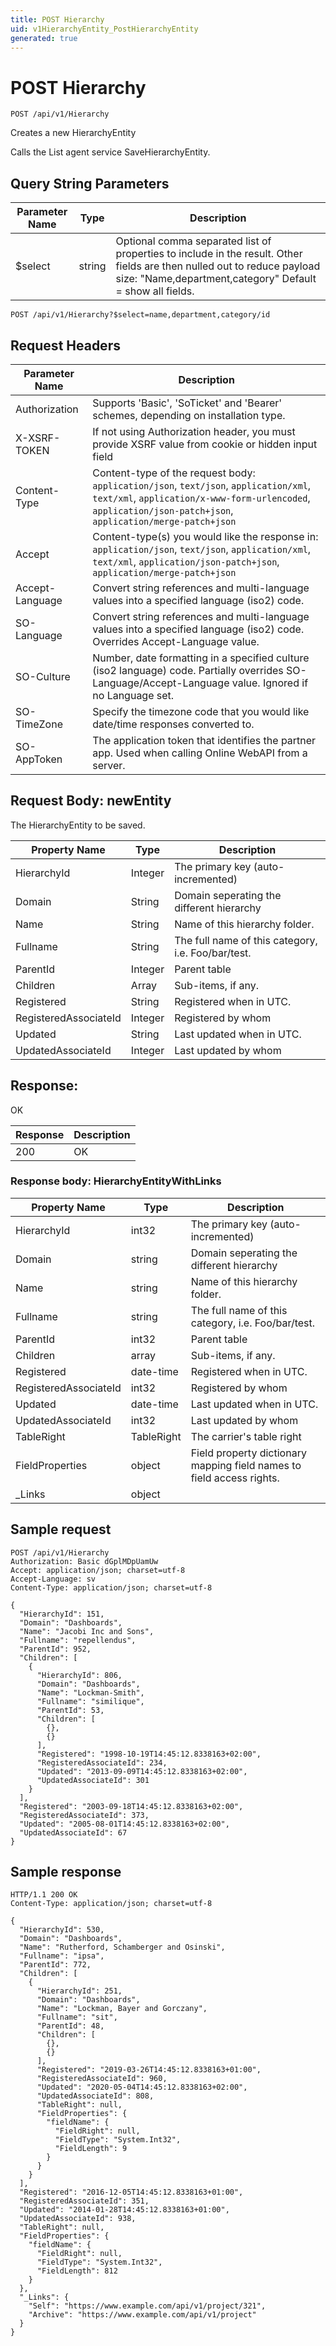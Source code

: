 ```yaml
---
title: POST Hierarchy
uid: v1HierarchyEntity_PostHierarchyEntity
generated: true
---
```


# POST Hierarchy

```http
POST /api/v1/Hierarchy
```

Creates a new HierarchyEntity


Calls the List agent service SaveHierarchyEntity.






## Query String Parameters

| Parameter Name | Type |  Description |
|----------------|------|--------------|
| $select | string |  Optional comma separated list of properties to include in the result. Other fields are then nulled out to reduce payload size: "Name,department,category" Default = show all fields. |

```http
POST /api/v1/Hierarchy?$select=name,department,category/id
```


## Request Headers

| Parameter Name | Description |
|----------------|-------------|
| Authorization  | Supports 'Basic', 'SoTicket' and 'Bearer' schemes, depending on installation type. |
| X-XSRF-TOKEN   | If not using Authorization header, you must provide XSRF value from cookie or hidden input field |
| Content-Type | Content-type of the request body: `application/json`, `text/json`, `application/xml`, `text/xml`, `application/x-www-form-urlencoded`, `application/json-patch+json`, `application/merge-patch+json` |
| Accept         | Content-type(s) you would like the response in: `application/json`, `text/json`, `application/xml`, `text/xml`, `application/json-patch+json`, `application/merge-patch+json` |
| Accept-Language | Convert string references and multi-language values into a specified language (iso2) code. |
| SO-Language | Convert string references and multi-language values into a specified language (iso2) code. Overrides Accept-Language value. |
| SO-Culture | Number, date formatting in a specified culture (iso2 language) code. Partially overrides SO-Language/Accept-Language value. Ignored if no Language set. |
| SO-TimeZone | Specify the timezone code that you would like date/time responses converted to. |
| SO-AppToken | The application token that identifies the partner app. Used when calling Online WebAPI from a server. |

## Request Body: newEntity 

The HierarchyEntity to be saved. 

| Property Name | Type |  Description |
|----------------|------|--------------|
| HierarchyId | Integer | The primary key (auto-incremented) |
| Domain | String | Domain seperating the different hierarchy |
| Name | String | Name of this hierarchy folder. |
| Fullname | String | The full name of this category, i.e. Foo/bar/test. |
| ParentId | Integer | Parent table |
| Children | Array | Sub-items, if any. |
| Registered | String | Registered when  in UTC. |
| RegisteredAssociateId | Integer | Registered by whom |
| Updated | String | Last updated when  in UTC. |
| UpdatedAssociateId | Integer | Last updated by whom |

## Response:

OK

| Response | Description |
|----------------|-------------|
| 200 | OK |

### Response body: HierarchyEntityWithLinks

| Property Name | Type |  Description |
|----------------|------|--------------|
| HierarchyId | int32 | The primary key (auto-incremented) |
| Domain | string | Domain seperating the different hierarchy |
| Name | string | Name of this hierarchy folder. |
| Fullname | string | The full name of this category, i.e. Foo/bar/test. |
| ParentId | int32 | Parent table |
| Children | array | Sub-items, if any. |
| Registered | date-time | Registered when  in UTC. |
| RegisteredAssociateId | int32 | Registered by whom |
| Updated | date-time | Last updated when  in UTC. |
| UpdatedAssociateId | int32 | Last updated by whom |
| TableRight | TableRight | The carrier's table right |
| FieldProperties | object | Field property dictionary mapping field names to field access rights. |
| _Links | object |  |

## Sample request

```http!
POST /api/v1/Hierarchy
Authorization: Basic dGplMDpUamUw
Accept: application/json; charset=utf-8
Accept-Language: sv
Content-Type: application/json; charset=utf-8

{
  "HierarchyId": 151,
  "Domain": "Dashboards",
  "Name": "Jacobi Inc and Sons",
  "Fullname": "repellendus",
  "ParentId": 952,
  "Children": [
    {
      "HierarchyId": 806,
      "Domain": "Dashboards",
      "Name": "Lockman-Smith",
      "Fullname": "similique",
      "ParentId": 53,
      "Children": [
        {},
        {}
      ],
      "Registered": "1998-10-19T14:45:12.8338163+02:00",
      "RegisteredAssociateId": 234,
      "Updated": "2013-09-09T14:45:12.8338163+02:00",
      "UpdatedAssociateId": 301
    }
  ],
  "Registered": "2003-09-18T14:45:12.8338163+02:00",
  "RegisteredAssociateId": 373,
  "Updated": "2005-08-01T14:45:12.8338163+02:00",
  "UpdatedAssociateId": 67
}
```

## Sample response

```http_
HTTP/1.1 200 OK
Content-Type: application/json; charset=utf-8

{
  "HierarchyId": 530,
  "Domain": "Dashboards",
  "Name": "Rutherford, Schamberger and Osinski",
  "Fullname": "ipsa",
  "ParentId": 772,
  "Children": [
    {
      "HierarchyId": 251,
      "Domain": "Dashboards",
      "Name": "Lockman, Bayer and Gorczany",
      "Fullname": "sit",
      "ParentId": 48,
      "Children": [
        {},
        {}
      ],
      "Registered": "2019-03-26T14:45:12.8338163+01:00",
      "RegisteredAssociateId": 960,
      "Updated": "2020-05-04T14:45:12.8338163+02:00",
      "UpdatedAssociateId": 808,
      "TableRight": null,
      "FieldProperties": {
        "fieldName": {
          "FieldRight": null,
          "FieldType": "System.Int32",
          "FieldLength": 9
        }
      }
    }
  ],
  "Registered": "2016-12-05T14:45:12.8338163+01:00",
  "RegisteredAssociateId": 351,
  "Updated": "2014-01-28T14:45:12.8338163+01:00",
  "UpdatedAssociateId": 938,
  "TableRight": null,
  "FieldProperties": {
    "fieldName": {
      "FieldRight": null,
      "FieldType": "System.Int32",
      "FieldLength": 812
    }
  },
  "_Links": {
    "Self": "https://www.example.com/api/v1/project/321",
    "Archive": "https://www.example.com/api/v1/project"
  }
}
```